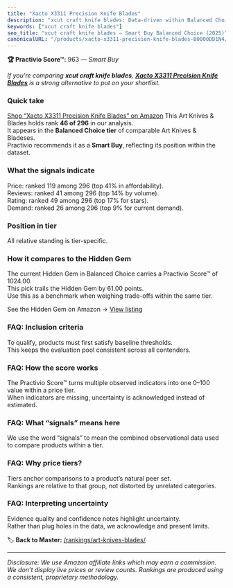 ```yaml
---
title: "Xacto X3311 Precision Knife Blades"
description: "xcut craft knife blades: Data-driven within Balanced Choice ranking using the Practivio Score™. Positioned by quality, value, demand, findability, momentum."
keywords: ["xcut craft knife blades"]
seo_title: "xcut craft knife blades — Smart Buy Balanced Choice (2025)"
canonicalURL: "/products/xacto-x3311-precision-knife-blades-B0000DD1N4/"
---
```


**🏆 Practivio Score™:** 963 — _Smart Buy_


*If you're comparing **xcut craft knife blades**, **[Xacto X3311 Precision Knife Blades](https://www.amazon.com/dp/B0000DD1N4?tag=practivio-20)** is a strong alternative to put on your shortlist.*
### Quick take
[Shop “Xacto X3311 Precision Knife Blades” on Amazon](https://www.amazon.com/dp/B0000DD1N4?tag=practivio-20)
This Art Knives & Blades holds rank **46 of 296** in our analysis.  
It appears in the **Balanced Choice tier** of comparable Art Knives & Bladeses.  
Practivio recommends it as a **Smart Buy**, reflecting its position within the dataset.

### What the signals indicate
Price: ranked 119 among 296 (top 41% in affordability).  
Reviews: ranked 41 among 296 (top 14% by volume).  
Rating: ranked 49 among 296 (top 17% for stars).  
Demand: ranked 26 among 296 (top 9% for current demand).

### Position in tier
All relative standing is tier-specific.

### How it compares to the Hidden Gem
The current Hidden Gem in Balanced Choice carries a Practivio Score™ of 1024.00.  
This pick trails the Hidden Gem by 61.00 points.  
Use this as a benchmark when weighing trade-offs within the same tier.  

See the Hidden Gem on Amazon → [View listing](https://www.amazon.com/dp/B075NYWF5P?tag=practivio-20)

### FAQ: Inclusion criteria
To qualify, products must first satisfy baseline thresholds.  
This keeps the evaluation pool consistent across all contenders.

### FAQ: How the score works
The Practivio Score™ turns multiple observed indicators into one 0–100 value within a price tier.  
When indicators are missing, uncertainty is acknowledged instead of estimated.

### FAQ: What “signals” means here
We use the word “signals” to mean the combined observational data used to compare products within a tier.

### FAQ: Why price tiers?
Tiers anchor comparisons to a product’s natural peer set.  
Rankings are relative to that group, not distorted by unrelated categories.

### FAQ: Interpreting uncertainty
Evidence quality and confidence notes highlight uncertainty.  
Rather than plug holes in the data, we acknowledge and present limits.


🏷️ **Back to Master:** [/rankings/art-knives-blades/](/rankings/art-knives-blades/)

---
_Disclosure: We use Amazon affiliate links which may earn a commission. We don’t display live prices or review counts. Rankings are produced using a consistent, proprietary methodology._
